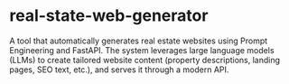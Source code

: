 # real-state-web-generator
A tool that automatically generates real estate websites using Prompt Engineering and FastAPI. The system leverages large language models (LLMs) to create tailored website content (property descriptions, landing pages, SEO text, etc.), and serves it through a modern API.

